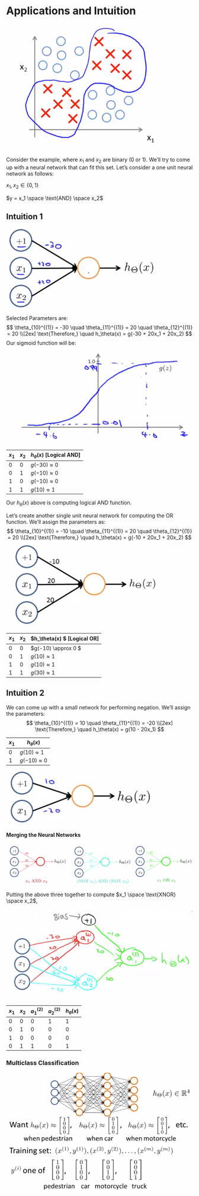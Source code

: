 # Applications and Intuition

![XOR/XNOR](images/image01.png)

Consider the example, where $x_1$ and $x_2$ are binary (0 or 1). We’ll try to come up with a neural network that can fit this set. Let’s consider a one unit neural network as follows:

$x_1, x_2 \in \{0,1\}$

$y = x_1 \space \text{AND} \space x_2$



## Intuition 1

![One Unit Network for AND Operation](images/image02.png)

Selected Parameters are:
$$
\theta_{10}^{(1)} = -30 \quad \theta_{11}^{(1)} = 20 \quad \theta_{12}^{(1)} = 20 \\[2ex]
\text{Therefore,} \quad
h_\theta(x) = g(-30 + 20x_1 + 20x_2)
$$
Our sigmoid function will be:

![Sigmoid Function for AND Operation](images/image03.png)

| $x_1$ | $x_2$ | $h_\theta(x)$ [Logical AND] |
| ----- | ----- | --------------------------- |
| 0     | 0     | $g(-30) \approx 0$          |
| 0     | 1     | $g(-10) \approx 0$          |
| 1     | 0     | $g(-10) \approx 0$          |
| 1     | 1     | $g(10) \approx 1$           |

Our $h_\theta(x)$ above is computing logical AND function.

Let’s create another single unit neural network for computing the OR function. We’ll assign the parameters as:
$$
\theta_{10}^{(1)} = -10 \quad \theta_{11}^{(1)} = 20 \quad \theta_{12}^{(1)} = 20 \\[2ex]
\text{Therefore,} \quad
h_\theta(x) = g(-10 + 20x_1 + 20x_2)
$$
![One Unit Network for OR Operation](images/image04.png)

| $x_1$ | $x_2$ | $h_\theta(x) $ [Logical OR] |
| ----- | ----- | --------------------------- |
| 0     | 0     | $g(-10) \approx 0 $         |
| 0     | 1     | $g(10) \approx 1$           |
| 1     | 0     | $g(10) \approx 1$           |
| 1     | 1     | $g(30) \approx 1$           |



## Intuition 2

We can come up with a small network for performing negation. We’ll assign the parameters:
$$
\theta_{10}^{(1)} = 10 \quad \theta_{11}^{(1)} = -20 \\[2ex]
\text{Therefore,} \quad
h_\theta(x) = g(10 - 20x_1)
$$

| $x_1$ | $h_\theta(x)$      |
| ----- | ------------------ |
| 0     | $g(10 ) \approx 1$ |
| 1     | $g(-10) \approx 0$ |

![One Unit Network for NOT Operation](images/image05.png)



#### Merging the Neural Networks

![Merging Neural Networks](images/image06.png)

Putting the above three together to compute $x_1 \space \text{XNOR} \space x_2$,

![XNOR Network](images/image07.png)

| $x_1$ | $x_2$ | $a_1^{(2)}$ | $a_2^{(2)}$ | $h_\theta(x)$ |
| ----- | ----- | ----------- | ----------- | ------------- |
| 0     | 0     | 0           | 1           | 1             |
| 0     | 1     | 0           | 0           | 0             |
| 1     | 0     | 0           | 0           | 0             |
| 0     | 1     | 1           | 0           | 1             |



### Multiclass Classification

![Multiclass Classification](images/image08.png)


